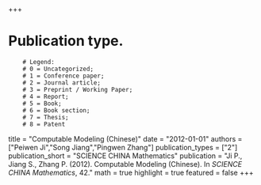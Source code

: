 +++
# Publication type.
        # Legend: 
        # 0 = Uncategorized; 
        # 1 = Conference paper; 
        # 2 = Journal article;
        # 3 = Preprint / Working Paper; 
        # 4 = Report; 
        # 5 = Book; 
        # 6 = Book section;
        # 7 = Thesis; 
        # 8 = Patent
title = "Computable Modeling (Chinese)"
date = "2012-01-01"
authors = ["Peiwen Ji","Song Jiang","Pingwen Zhang"]
publication_types = ["2"]
publication_short = "SCIENCE CHINA Mathematics"
publication = "Ji P., Jiang S., Zhang P. (2012). Computable Modeling (Chinese). In _SCIENCE CHINA Mathematics_, 42."
math = true
highlight = true
featured = false
+++